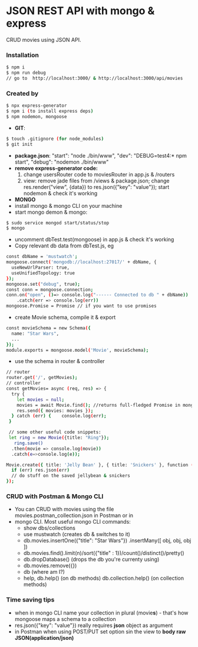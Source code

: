 # JSON REST API with mongo & express

CRUD movies using JSON API.

### Installation

```sh
$ npm i
$ npm run debug
// go to  http://localhost:3000/ & http://localhost:3000/api/movies
```

### Created by

```sh
$ npx express-generator
$ npm i (to install express deps)
$ npm nodemon, mongoose
```

- **GIT**:

```sh
$ touch .gitignore (for node_modules)
$ git init
```

- **package.json**:
  "start": "node ./bin/www",
  "dev": "DEBUG=test4:\* npm start",
  "debug": "nodemon ./bin/www"
- **remove express-generator code:**
  1. change usersRouter code to moviesRouter in app.js & /routers
  2. view: remove jade files from /views & package.json; change res.render("view", {data}) to res.json({"key": "value"}); start nodemon & check it's working
- **MONGO**
- install mongo & mongo CLI on your machine
- start mongo demon & mongo:

```sh
$ sudo service mongod start/status/stop
$ mongo
```

- uncomment dbTest.test(mongoose) in app.js & check it's working
- Copy relevant db data from dbTest.js, eg

```sh
const dbName = 'mustwatch';
mongoose.connect('mongodb://localhost:27017/' + dbName, {
  useNewUrlParser: true,
  useUnifiedTopology: true
});
mongoose.set("debug", true);
const conn = mongoose.connection;
conn.on("open", ()=> console.log("------ Connected to db " + dbName))
    .catch(err => console.log(err))
mongoose.Promise = Promise // if you want to use promises
```

- create Movie schema, compile it & export

```sh
const movieSchema = new Schema({
  name: "Star Wars",
  ...
});
module.exports = mongoose.model('Movie', movieSchema);
```

- use the schema in router & controller

```sh
// router
router.get('/', getMovies);
// controller
const getMovies= async (req, res) => {
  try {
    let movies = null;
    movies = await Movie.find(); //returns full-fledged Promise in mongoose
    res.send({ movies: movies });
  } catch (err) {    console.log(err);
 }

 // some other useful code snippets:
 let ring = new Movie({title: "Ring"});
   ring.save()
  .then(movie => console.log(movie))
  .catch(e=>console.log(e));

Movie.create({ title: 'Jelly Bean' }, { title: 'Snickers' }, function (err, jellybean, snickers) {
  if (err) res.json(err)
  // do stuff on the saved jellybean & snickers
});
```

### CRUD with Postman & Mongo CLI

- You can CRUD with movies using the file movies.postman_collection.json in Postman
  or in
- mongo CLI. Most useful mongo CLI commands:
  - show dbs/collections
  - use mustwatch (creates db & switches to it)
  - db.movies.insertOne({"title": "Star Wars"}) .insertMany([ obj, obj, obj ])
  - db.movies.find().limit(n)/sort({"title" : 1})/count()/distinct()/pretty()
  - db.dropDatabase() (drops the db you're currenty using)
  - db.movies.remove({})
  - db (where am I?)
  - help, db.help() (on db methods) db.collection.help() (on collection methods)

### Time saving tips

- when in mongo CLI name your collection in plural (movie**s**) - that's how mongoose maps a schema to a collection
- res.json({"key": "value"}) really requires **json** object as argument
- in Postman when using POST/PUT set option sin the view to **body raw JSON(application/json)**


